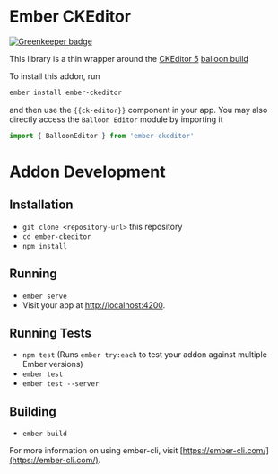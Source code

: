 # Ember CKEditor

[![Greenkeeper badge](https://badges.greenkeeper.io/mike-north/ember-ckeditor.svg)](https://greenkeeper.io/)

This library is a thin wrapper around the [CKEditor 5](https://docs.ckeditor.com/ckeditor5/latest/index.html) [balloon build](https://docs.ckeditor.com/ckeditor5/latest/builds/guides/overview.html#balloon-editor)

To install this addon, run 

```sh
ember install ember-ckeditor
```

and then use the `{{ck-editor}}` component in your app. You may also directly access the `Balloon Editor` module by importing it

```js
import { BalloonEditor } from 'ember-ckeditor'
```

# Addon Development

## Installation

* `git clone <repository-url>` this repository
* `cd ember-ckeditor`
* `npm install`

## Running

* `ember serve`
* Visit your app at [http://localhost:4200](http://localhost:4200).

## Running Tests

* `npm test` (Runs `ember try:each` to test your addon against multiple Ember versions)
* `ember test`
* `ember test --server`

## Building

* `ember build`

For more information on using ember-cli, visit [https://ember-cli.com/](https://ember-cli.com/).
